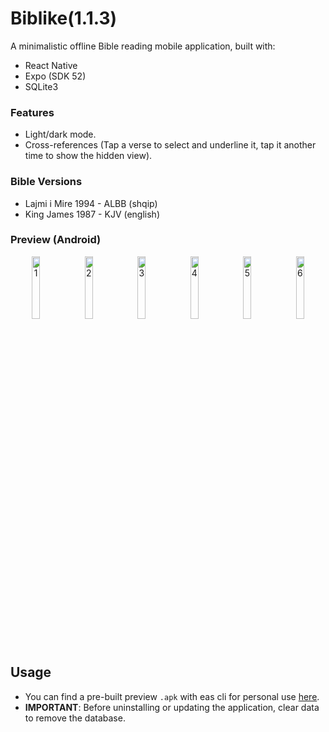 # Biblike(1.1.3)

A minimalistic offline Bible reading mobile application, built with:

- React Native
- Expo (SDK 52)
- SQLite3

### Features

- Light/dark mode.
- Cross-references (Tap a verse to select and underline it, tap it another time to show the hidden view).

### Bible Versions

- Lajmi i Mire 1994 - ALBB (shqip)
- King James 1987 - KJV (english)

### Preview (Android)

<div align="center">
  <img alt="1" src="https://github.com/user-attachments/assets/07da40fb-e75d-4d8e-adf4-26acab099523" width="16%">
  <img alt="2" src="https://github.com/user-attachments/assets/64c94ed2-1419-462a-83be-eec1c8051f77" width="16%">
  <img alt="3" src="https://github.com/user-attachments/assets/adf51917-69cd-4ba4-b794-dc1e1b3a019e" width="16%">
  <img alt="4" src="https://github.com/user-attachments/assets/492cc417-089b-4eaf-924d-ab8fc2e1dfd6" width="16%">
  <img alt="5" src="https://github.com/user-attachments/assets/47bd2c54-1be4-47f0-8773-87861aa977e6" width="16%">
  <img alt="6" src="https://github.com/user-attachments/assets/fc962546-56f6-4937-91c1-6109713a38fb" width="16%">
</div>

## Usage

- You can find a pre-built preview `.apk` with eas cli for personal use [here](./builds).
- **IMPORTANT**: Before uninstalling or updating the application, clear data to remove the database.
